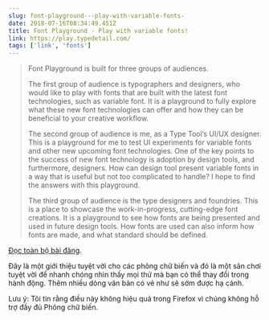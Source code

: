 ```yaml
---
slug: font-playground---play-with-variable-fonts-
date: 2018-07-16T08:34:49.451Z
title: Font Playground - Play with variable fonts!
link: https://play.typedetail.com/
tags: ['link', 'fonts']
---
```





> Font Playground is built for three groups of audiences.
> 
> The first group of audience is typographers and designers, who would like to play with fonts that are built with the latest font technologies, such as variable font. It is a playground to fully explore what these new font technologies can offer and how they can be beneficial to your creative workflow.
> 
> The second group of audience is me, as a Type Tool&#x2019;s UI/UX designer. This is a playground for me to test UI experiments for variable fonts and other new upcoming font technologies. One of the key points to the success of new font technology is adoption by design tools, and furthermore, designers. How can design tool present variable fonts in a way that is useful but not too complicated to handle? I hope to find the answers with this playground.
> 
> The third group of audience is the type designers and foundries. This is a place to showcase the work-in-progress, cutting-edge font creations. It is a playground to see how fonts are being presented and used in future design tools. How fonts are used can also inform how fonts are made, and what standard should be defined.


[Đọc toàn bộ bài đăng](https://play.typedetail.com/).

Đây là một giới thiệu tuyệt vời cho các phông chữ biến và đó là một sân chơi tuyệt vời để nhanh chóng nhìn thấy mọi thứ mà bạn có thể thay đổi trong hành động. Thêm nhiều dòng văn bản có vẻ như sẽ sớm được hạ cánh.

Lưu ý: Tôi tin rằng điều này không hiệu quả trong Firefox vì chúng không hỗ trợ đầy đủ Phông chữ biến.
